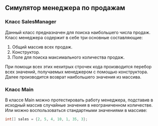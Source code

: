 ## Симулятор менеджера по продажам

### Класс SalesManager

Данный класс предназначен для поиска наибольшего числа продаж.
Класс менеджера содержит в себе три основные составляющие:

1. Общий массив всех продаж.
2. Конструктор.
3. Поле для поиска максимального количества продаж.

При помощи всех этих нехитрых строчек кода производится
перебор всех значений, получаемых менеджером с помощью конструктора.
Далее производится возврат наибольшего значения из массива.

### Класс Main

В классе Main можно протестировать работу менеджера, подставив в
исходный массив случайные значения в неограниченном количестве. Или
можно воспользоваться стандартными значениями в массиве:

```java
int[] sales = {2, 5, 4, 10, 1, 35, 3};
```